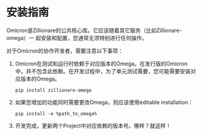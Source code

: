 # 安装指南

Omicron是Zillionare的公共核心库。它应该随着其它服务（比如Zillionare-omega）一
起安装和配置，您通常无须特别进行任何操作。

对于Omicron的协作开发者，需要注意以下事项：

1. Omicron在测试和运行时依赖于对应版本的Omega。在发行版的Omicron中，并不包含此依赖。在开发过程中，为了单元测试需要，您可能需要安装对应版本的Omega。

    ```text
    pip install zillionare-omega
    ```
2. 如果您增加的功能同时需要更改Omega，则应该使用editable installation：

    ```text
    pip install -e %path_to_omega%
    ```
3. 开发完成，更新两个Project中对应依赖的版本号。哪样？就这样！